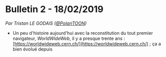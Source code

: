 # Bulletin 2 - 18/02/2019

*Par Tristan LE GODAIS ([@PolariTOON](https://github.com/PolariTOON))*

- Un peu d'histoire aujourd'hui avec la reconstitution du tout premier navigateur, *WorldWideWeb*, il y a presque trente ans : [https://worldwideweb.cern.ch/](https://worldwideweb.cern.ch/) ; ça a bien évolué depuis
